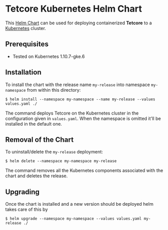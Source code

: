 

# Tetcore Kubernetes Helm Chart

This [Helm Chart](https://helm.sh/) can be used for deploying containerized 
**Tetcore** to a [Kubernetes](https://kubernetes.io/) cluster.


## Prerequisites

- Tested on Kubernetes 1.10.7-gke.6

## Installation

To install the chart with the release name `my-release` into namespace 
`my-namespace` from within this directory:

```console
$ helm install --namespace my-namespace --name my-release --values values.yaml ./
```

The command deploys Tetcore on the Kubernetes cluster in the configuration 
given in `values.yaml`. When the namespace is omitted it'll be installed in 
the default one.


## Removal of the Chart

To uninstall/delete the `my-release` deployment:

```console
$ helm delete --namespace my-namespace my-release
```

The command removes all the Kubernetes components associated with the chart and deletes the release.


## Upgrading

Once the chart is installed and a new version should be deployed helm takes 
care of this by

```console
$ helm upgrade --namespace my-namespace --values values.yaml my-release ./
```



